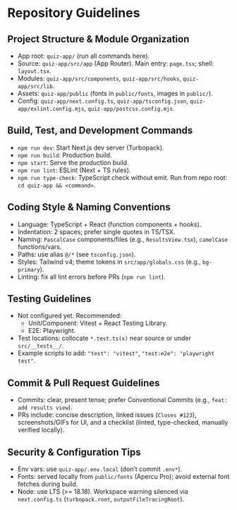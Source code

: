 # Repository Guidelines

## Project Structure & Module Organization
- App root: `quiz-app/` (run all commands here).
- Source: `quiz-app/src/app` (App Router). Main entry: `page.tsx`; shell: `layout.tsx`.
- Modules: `quiz-app/src/components`, `quiz-app/src/hooks`, `quiz-app/src/lib`.
- Assets: `quiz-app/public` (fonts in `public/fonts`, images in `public/`).
- Config: `quiz-app/next.config.ts`, `quiz-app/tsconfig.json`, `quiz-app/eslint.config.mjs`, `quiz-app/postcss.config.mjs`.

## Build, Test, and Development Commands
- `npm run dev`: Start Next.js dev server (Turbopack).
- `npm run build`: Production build.
- `npm start`: Serve the production build.
- `npm run lint`: ESLint (Next + TS rules).
- `npm run type-check`: TypeScript check without emit.
Run from repo root: `cd quiz-app && <command>`.

## Coding Style & Naming Conventions
- Language: TypeScript + React (function components + hooks).
- Indentation: 2 spaces; prefer single quotes in TS/TSX.
- Naming: `PascalCase` components/files (e.g., `ResultsView.tsx`), `camelCase` functions/vars.
- Paths: use alias `@/*` (see `tsconfig.json`).
- Styles: Tailwind v4; theme tokens in `src/app/globals.css` (e.g., `bg-primary`).
- Linting: fix all lint errors before PRs (`npm run lint`).

## Testing Guidelines
- Not configured yet. Recommended:
  - Unit/Component: Vitest + React Testing Library.
  - E2E: Playwright.
- Test locations: collocate `*.test.ts(x)` near source or under `src/__tests__/`.
- Example scripts to add: `"test": "vitest"`, `"test:e2e": "playwright test"`.

## Commit & Pull Request Guidelines
- Commits: clear, present tense; prefer Conventional Commits (e.g., `feat: add results view`).
- PRs include: concise description, linked issues (`Closes #123`), screenshots/GIFs for UI, and a checklist (linted, type-checked, manually verified locally).

## Security & Configuration Tips
- Env vars: use `quiz-app/.env.local` (don’t commit `.env*`).
- Fonts: served locally from `public/fonts` (Apercu Pro); avoid external font fetches during build.
- Node: use LTS (>= 18.18). Workspace warning silenced via `next.config.ts` (`turbopack.root`, `outputFileTracingRoot`).
